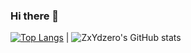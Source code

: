 ### Hi there 👋

<!--
**ZxYdzero/ZxYdzero** is a ✨ _special_ ✨ repository because its `README.md` (this file) appears on your GitHub profile.

Here are some ideas to get you started:

- 🔭 I’m currently working on ...
- 🌱 I’m currently learning ...
- 👯 I’m looking to collaborate on ...
- 🤔 I’m looking for help with ...
- 💬 Ask me about ...
- 📫 How to reach me: ...
- 😄 Pronouns: ...
- ⚡ Fun fact: ...
-->
[![Top Langs](https://github-readme-stats.vercel.app/api/top-langs/?username=ZxYdzero)](https://github.com/anuraghazra/github-readme-stats)
|
![ZxYdzero's GitHub stats](https://github-readme-stats.vercel.app/api?username=ZxYdzero&show_icons=true&theme=ambient_gradient&locale=cn)
